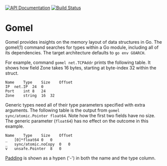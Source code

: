 [![API Documentation](https://godoc.org/github.com/pascaldekloe/gomel?status.svg)](https://godoc.org/github.com/pascaldekloe/gomel)
[![Build Status](https://github.com/pascaldekloe/gomel/actions/workflows/go.yml/badge.svg)](https://github.com/pascaldekloe/gomel/actions/workflows/go.yml)

# Gomel

Gomel provides insights on the memory layout of data structures in Go. The
gomel(1) command searches for types within a Go module, including all of its
dependencies. The target architecture defaults to `go env GOARCH`.

For example, command `gomel net.TCPAddr` prints the following table. It shows
how field Zone takes 16 bytes, starting at byte-index 32 within the struct.

```
Name	Type	Size	Offset
IP	net.IP	24	0
Port	int	8	24
Zone	string	16	32
```

Generic types need all of their type parameters specified with extra arguments.
The following table is the output from `gomel sync/atomic.Pointer float64`. Note
how the first two fields have no size. The generic parameter (`float64`) has no
effect on the outcome in this example.

```
Name	Type	Size	Offset
_	[0]*float64	0	0
_	sync/atomic.noCopy	0	0
v	unsafe.Pointer	8	0
```

[Padding](https://en.wikipedia.org/wiki/Data_structure_alignment#Data_structure_padding)
is shown as a hypen ('-') in both the name and the type column.
